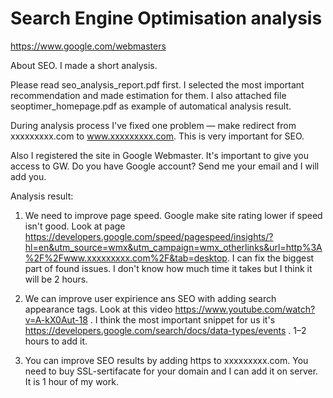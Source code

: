 Search Engine Optimisation analysis
===================================

https://www.google.com/webmasters



About SEO.
I made a short analysis.

Please read seo_analysis_report.pdf first. I selected the most important recommendation and made estimation for them.
I also attached file seoptimer_homepage.pdf as example of automatical analysis result.

During analysis process I've fixed one problem — make redirect from xxxxxxxxx.com to www.xxxxxxxxx.com. This is very important for SEO.

Also I registered the site in Google Webmaster. It's important to give you access to GW. Do you have Google account? Send me your email and I will add you.

Analysis result:

1. We need to improve page speed. Google make site rating lower if speed isn't good. Look at page https://developers.google.com/speed/pagespeed/insights/?hl=en&utm_source=wmx&utm_campaign=wmx_otherlinks&url=http%3A%2F%2Fwww.xxxxxxxxx.com%2F&tab=desktop. I can fix the biggest part of found issues. I don't know how much time it takes but I think it will be 2 hours.

2. We can improve user expirience ans SEO with adding search appearance tags. Look at this video https://www.youtube.com/watch?v=A-kX0Aut-18 .  I think the most important snippet for us it's https://developers.google.com/search/docs/data-types/events . 1–2 hours to add it.

3. You can improve SEO results by adding https to xxxxxxxxx.com. You need to buy SSL-sertifacate for your domain and I can add it on server. It is 1 hour of my work.
